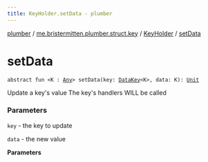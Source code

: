 ```yaml
---
title: KeyHolder.setData - plumber
---
```


[plumber](../../index.html) / [me.bristermitten.plumber.struct.key](../index.html) / [KeyHolder](index.html) / [setData](./set-data.html)

# setData

`abstract fun <K : `[`Any`](https://kotlinlang.org/api/latest/jvm/stdlib/kotlin/-any/index.html)`> setData(key: `[`DataKey`](../-data-key/index.html)`<K>, data: K): `[`Unit`](https://kotlinlang.org/api/latest/jvm/stdlib/kotlin/-unit/index.html)

Update a key's value
The key's handlers WILL be called

### Parameters

`key` - the key to update

`data` - the new value

**Parameters**

